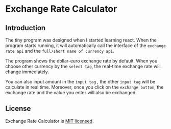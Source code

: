 # Exchange Rate Calculator

## Introduction

The tiny program was designed when I started learning react. When the program starts running, it will automatically call the interface of the `exchange rate api` and the `full/short name of currency api`. 

The program shows the dollar-euro exchange rate by default. When you choose other currency by the `select tag`, the real-time exchange rate will change immediately. 

You can also input amount in the `input tag` , the other `input tag` will be calculate in real time. Moreover, once you click on the `exchange button`, the exchange rate and the value you enter will also be exchanged.

## License

Exchange Rate Calculator is [MIT licensed](https://opensource.org/licenses/MIT).
